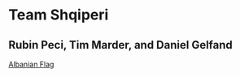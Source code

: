 # Team Shqiperi
## Rubin Peci, Tim Marder, and Daniel Gelfand

[Albanian Flag](https://upload.wikimedia.org/wikipedia/commons/thumb/3/36/Flag_of_Albania.svg/2000px-Flag_of_Albania.svg.png)
